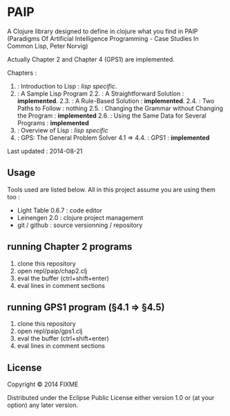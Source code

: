 # PAIP

A Clojure library designed to define in clojure what you find in PAIP (Paradigms Of Artificial Intelligence Programming - Case Studies In Common Lisp, Peter Norvig)

Actually Chapter 2 and Chapter 4 (GPS1) are implemented.

Chapters :

1. : Introduction to Lisp : *lisp specific*.
2. : A Sample Lisp Program
  2.2. : A Straightforward Solution : **implemented**.
  2.3. : A Rule-Based Solution : **implemented**.
  2.4. : Two Paths to Follow : nothing
  2.5. : Changing the Grammar without Changing the Program : **implemented**
  2.6. : Using the Same Data for Several Programs : **implemented**
3. : Overview of Lisp : *lisp specific*
4. : GPS: The General Problem Solver
  4.1 => 4.4. : GPS1 : **implemented**


Last updated : 2014-08-21

## Usage

Tools used are listed below. All in this project assume you are using them too :
- Light Table 0.6.7 : code editor
- Leinengen 2.0 : clojure project management
- git / github : source versionning / repository


## running Chapter 2 programs

1. clone this repository
2. open repl/paip/chap2.clj
3. eval the buffer (ctrl+shift+enter)
4. eval lines in comment sections

## running GPS1 program (§4.1 => §4.5)

1. clone this repository
2. open repl/paip/gps1.clj
3. eval the buffer (ctrl+shift+enter)
4. eval lines in comment sections


## License

Copyright © 2014 FIXME

Distributed under the Eclipse Public License either version 1.0 or (at
your option) any later version.

